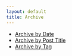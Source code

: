```yaml
---
layout: default
title: Archive
---
```


- [Archive by Date](https://love-of-god-and-of-all-men.github.io/archive/date)
- [Archive by Post Title](https://love-of-god-and-of-all-men.github.io/archive/title)
- [Archive by Tag](https://https://love-of-god-and-of-all-men.github.io/tags)